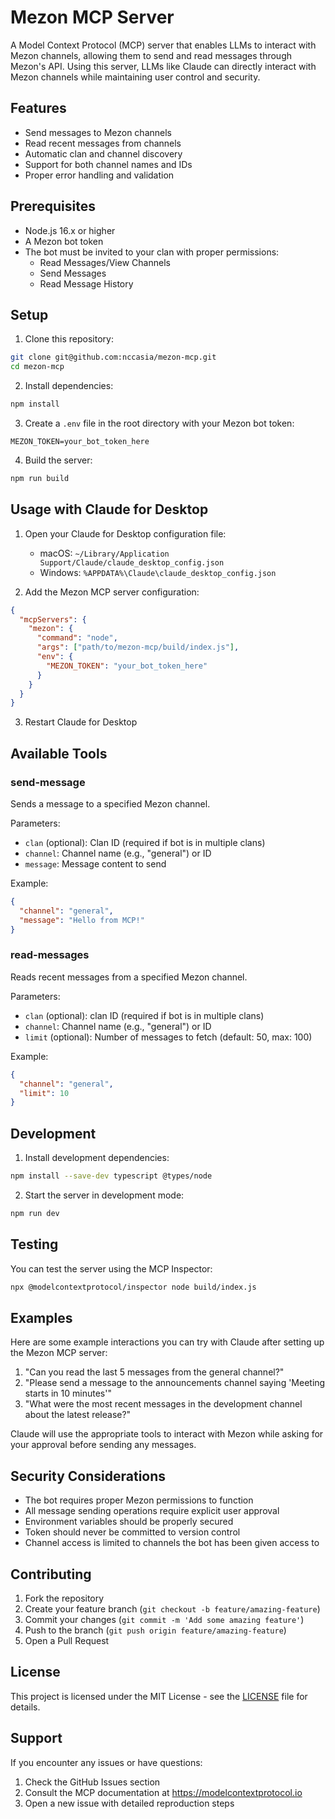 # Mezon MCP Server

A Model Context Protocol (MCP) server that enables LLMs to interact with Mezon channels, allowing them to send and read messages through Mezon's API. Using this server, LLMs like Claude can directly interact with Mezon channels while maintaining user control and security.

## Features

- Send messages to Mezon channels
- Read recent messages from channels
- Automatic clan and channel discovery
- Support for both channel names and IDs
- Proper error handling and validation

## Prerequisites

- Node.js 16.x or higher
- A Mezon bot token
- The bot must be invited to your clan with proper permissions:
  - Read Messages/View Channels
  - Send Messages
  - Read Message History

## Setup

1. Clone this repository:
```bash
git clone git@github.com:nccasia/mezon-mcp.git
cd mezon-mcp
```

2. Install dependencies:
```bash
npm install
```

3. Create a `.env` file in the root directory with your Mezon bot token:
```
MEZON_TOKEN=your_bot_token_here
```

4. Build the server:
```bash
npm run build
```

## Usage with Claude for Desktop

1. Open your Claude for Desktop configuration file:
   - macOS: `~/Library/Application Support/Claude/claude_desktop_config.json`
   - Windows: `%APPDATA%\Claude\claude_desktop_config.json`

2. Add the Mezon MCP server configuration:
```json
{
  "mcpServers": {
    "mezon": {
      "command": "node",
      "args": ["path/to/mezon-mcp/build/index.js"],
      "env": {
        "MEZON_TOKEN": "your_bot_token_here"
      }
    }
  }
}
```

3. Restart Claude for Desktop

## Available Tools

### send-message
Sends a message to a specified Mezon channel.

Parameters:
- `clan` (optional): Clan ID (required if bot is in multiple clans)
- `channel`: Channel name (e.g., "general") or ID
- `message`: Message content to send

Example:
```json
{
  "channel": "general",
  "message": "Hello from MCP!"
}
```

### read-messages
Reads recent messages from a specified Mezon channel.

Parameters:
- `clan` (optional): clan ID (required if bot is in multiple clans)
- `channel`: Channel name (e.g., "general") or ID
- `limit` (optional): Number of messages to fetch (default: 50, max: 100)

Example:
```json
{
  "channel": "general",
  "limit": 10
}
```

## Development

1. Install development dependencies:
```bash
npm install --save-dev typescript @types/node
```

2. Start the server in development mode:
```bash
npm run dev
```

## Testing

You can test the server using the MCP Inspector:

```bash
npx @modelcontextprotocol/inspector node build/index.js
```

## Examples

Here are some example interactions you can try with Claude after setting up the Mezon MCP server:

1. "Can you read the last 5 messages from the general channel?"
2. "Please send a message to the announcements channel saying 'Meeting starts in 10 minutes'"
3. "What were the most recent messages in the development channel about the latest release?"

Claude will use the appropriate tools to interact with Mezon while asking for your approval before sending any messages.

## Security Considerations

- The bot requires proper Mezon permissions to function
- All message sending operations require explicit user approval
- Environment variables should be properly secured
- Token should never be committed to version control
- Channel access is limited to channels the bot has been given access to

## Contributing

1. Fork the repository
2. Create your feature branch (`git checkout -b feature/amazing-feature`)
3. Commit your changes (`git commit -m 'Add some amazing feature'`)
4. Push to the branch (`git push origin feature/amazing-feature`)
5. Open a Pull Request

## License

This project is licensed under the MIT License - see the [LICENSE](LICENSE) file for details.

## Support

If you encounter any issues or have questions:
1. Check the GitHub Issues section
2. Consult the MCP documentation at https://modelcontextprotocol.io
3. Open a new issue with detailed reproduction steps